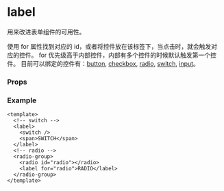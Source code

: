 # label

用来改进表单组件的可用性。

使用 for 属性找到对应的 id，或者将控件放在该标签下，当点击时，就会触发对应的控件。 for 优先级高于内部控件，内部有多个控件的时候默认触发第一个控件。 目前可以绑定的控件有：[button](./button), [checkbox](./checkbox), [radio](./radio), [switch](./switch), [input](./input)。

### Props

<Props :data="props" />

### Example

```vue
<template>
  <!-- switch -->
  <label>
    <switch />
    <span>SWITCH</span>
  </label>
  <!-- radio -->
  <radio-group>
    <radio id="radio"></radio>
    <label for="radio">RADIO</label>
  </radio-group>
</template>
```

<script setup>
const props = [
    {
        name: "for", 
        type: "string",
        default: "",
        required: false, 
        desc:"绑定组件的 id"
    },
]
</script>
